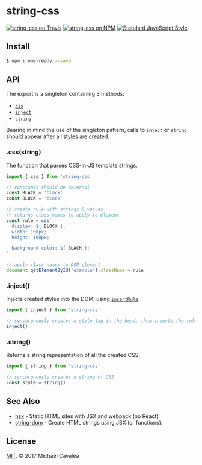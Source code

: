 # string-css

[![string-css on Travis](https://img.shields.io/travis/callmecavs/string-css.svg?style=flat-square)](https://travis-ci.org/callmecavs/string-css) [![string-css on NPM](https://img.shields.io/npm/v/string-css.svg?style=flat-square)](https://www.npmjs.com/package/string-css) [![Standard JavaScript Style](https://img.shields.io/badge/code_style-standard-brightgreen.svg?style=flat-square)](http://standardjs.com/)

## Install

```sh
$ npm i one-ready --save
```

## API

The export is a singleton containing 3 methods:

* [`css`](#css)
* [`inject`](#inject)
* [`string`](#string)

Bearing in mind the use of the singleton pattern, calls to `inject` or `string` should appear after all styles are created.

### .css(string)

The function that parses CSS-in-JS template strings.

```javascript
import { css } from 'string-css'

// constants should be external
const BLACK = 'black'
const BLOCK = 'block'

// create rule with strings & values
// returns class names to apply to element
const rule = css`
  display: ${ BLOCK };
  width: 100px;
  height: 100px;

  background-color: ${ BLACK };
`

// apply class names to DOM element
document.getElementById('example').className = rule
```

### .inject()

Injects created styles into the DOM, using [`insertRule`](https://developer.mozilla.org/en-US/docs/Web/API/CSSStyleSheet/insertRule).

```javascript
import { inject } from 'string-css'

// synchronously creates a style tag in the head, then inserts the rules
inject()
```

### .string()

Returns a string representation of all the created CSS.

```javascript
import { string } from 'string-css'

// synchronously creates a string of CSS
const style = string()
```

## See Also

* [hsx](https://github.com/callmecavs/hsx) - Static HTML sites with JSX and webpack (no React).
* [string-dom](https://github.com/callmecavs/string-dom) - Create HTML strings using JSX (or functions).

## License

[MIT](https://opensource.org/licenses/MIT). © 2017 Michael Cavalea
